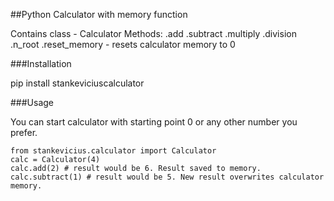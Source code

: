##Python Calculator with memory function

Contains class - Calculator
Methods:
.add
.subtract
.multiply
.division
.n_root
.reset_memory - resets calculator memory to 0

###Installation

pip install stankeviciuscalculator

###Usage

You can start calculator with starting point 0 or any other number you prefer.

```
from stankevicius.calculator import Calculator
calc = Calculator(4)
calc.add(2) # result would be 6. Result saved to memory.
calc.subtract(1) # result would be 5. New result overwrites calculator memory.
```